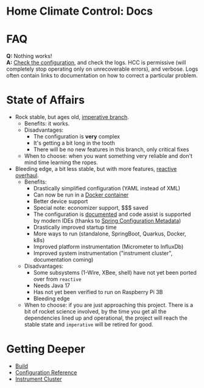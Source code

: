 Home Climate Control: Docs
==

# FAQ

**Q:** Nothing works!  
**A:** [Check the configuration](./configuration/index.md), and check the logs. HCC is permissive (will completely stop operating only on unrecoverable errors), and verbose. Logs often contain links to documentation on how to correct a particular problem.

# State of Affairs
* Rock stable, but ages old, [imperative branch](https://github.com/home-climate-control/dz/tree/last-imperative-maintenance).
    * Benefits: it works.
    * Disadvantages:
        * The configuration is **very** complex
        * It's getting a bit long in the tooth
        * There will be no new features in this branch, only critical fixes
    * When to choose: when you want something very reliable and don't mind time learning the ropes.
* Bleeding edge, a bit less stable, but with more features, [reactive overhaul](https://github.com/home-climate-control/dz/tree/reactive).
    * Benefits:
        * Drastically simplified configuration (YAML instead of XML)
        * Can now be run in a [Docker container](./build/index.md#docker)
        * Better device support
        * Special note: economizer support, $$$ saved
        * The configuration is [documented](./configuration/index.md) and code assist is supported by modern IDEs (thanks to [Spring Configuration Metadata](https://docs.spring.io/spring-boot/docs/current/reference/html/configuration-metadata.html))
        * Drastically improved startup time
        * More ways to run (standalone, SpringBoot, Quarkus, Docker, k8s)
        * Improved platform instrumentation (Micrometer to InfluxDb)
        * Improved system instrumentation ("instrument cluster", documentation coming)
    * Disadvantages:
        * Some subsystems (1-Wire, XBee, shell) have not yet been ported over from `reactive`
        * Needs Java 17
        * Has not yet been verified to run on Raspberry Pi 3B
        * Bleeding edge
    * When to choose: if you are just approaching this project. There is a bit of rocket science involved, by the time you get all the dependencies lined up and operational, the project will reach the stable state and `imperative` will be retired for good.

# Getting Deeper
* [Build](./build/index.md)
* [Configuration Reference](./configuration/index.md)
* [Instrument Cluster](./instrument-cluster/index.md)
